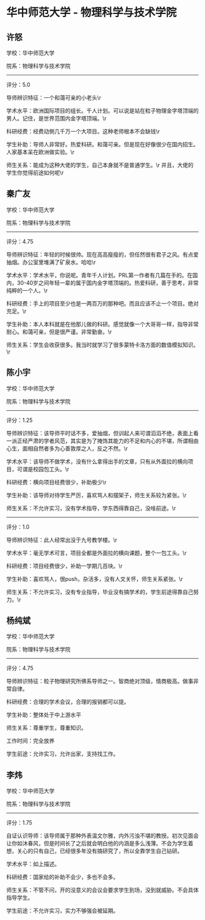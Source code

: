 # 华中师范大学 - 物理科学与技术学院

## 许怒

学校：华中师范大学

院系：物理科学与技术学院

* * *

评分：5.0

导师辨识特征：一个和蔼可亲的小老头\r

学术水平：欧洲国际项目的组长。千人计划。可以说是站在粒子物理金字塔顶端的男人。记住，是世界范围内金字塔顶端。\r

科研经费：经费动側几千万一个大项目。这种老师根本不会缺钱\r

学生补助：导师人非常好。热爱科研。和蔼可亲。但是现在好像很少在国内招生。人家基本呆在欧洲做实验。\r

师生关系：能成为这种大佬的学生，自己本身就不是普通学生。\r
并且，大佬的学生你觉得前途如何呢\r

## 秦广友

学校：华中师范大学

院系：物理科学与技术学院

* * *

评分：4.75

导师辨识特征：年轻的时候很帅。现在高高瘦瘦的，但任然很有君子之风。有点爱抽烟。办公室里堆满了矿泉水。哈哈\r

学术水平：学术水平，你说呢。青年千人计划。PRL第一作者有几篇在手的。在国内，30-40岁之间年轻一辈的属于国内金字塔顶端的。热爱科研，善于思考，非常纯粹的一个人。\r

科研经费：手上的项目至少也是一两百万的那种吧。而且应该不止一个项目。绝对充足。\r

学生补助：本人本科就是在他那儿做的科研。感觉就像一个大哥哥一样，指导非常耐心。和蔼可亲，但是很严谨。非常勤奋。\r

师生关系：学生会收获很多。我当时就学习了很多蒙特卡洛方面的数值模拟知识。\r

## 陈小宇

学校：华中师范大学

院系：物理科学与技术学院

* * *

评分：1.25

导师辨识特征：该导师平时话不多，爱抽烟，但训起人来可谓滔滔不绝，表面上看一派正经严肃的学者风范，其实是为了掩饰其能力的不足和内心的不堪，所谓相由心生，面相自然者多为心善敦厚之人，反之不然。\r

学术水平：该导师不做学术，没有什么拿得出手的文章，只有从外面拉的横向项目，可谓是校园包工头。\r

科研经费：横向项目经费很少，补助极少\r

学生补助：该导师对待学生严厉，喜欢骂人和摆架子，师生关系较为紧张。\r

师生关系：不允许实习，没有学术指导，学东西得靠自己，没啥前途。\r

* * *

评分：1.0

导师辨识特征：此人经常出没于九号教学楼。\r

学术水平：毫无学术可言，项目全都是外面拉的横向课题，整个一包工头。\r

科研经费：项目经费很少，补助一学期几百块。\r

学生补助：喜欢骂人，很push，杂活多，没有人文关怀，师生关系紧张。\r

师生关系：不允许实习，没有专业指导，毕业没有搞学术的，学生前途得靠自己努力。\r

## 杨纯斌

学校：华中师范大学

院系：物理科学与技术学院

* * *

评分：4.75

导师辨识特征：粒子物理研究所佛系导师之一。智商绝对顶级，情商极高。做事非常自律。

科研经费：合理的学术会议，合理的报销都可以提。

学生补助：整体处于中上游水平

师生关系：尊重学生，尊重知识。

工作时间：完全放养

学生前途：允许实习，允许出家，支持找工作。

## 李炜

学校：华中师范大学

院系：物理科学与技术学院

* * *

评分：1.75

自证认识导师：该导师属于那种外表温文尔雅，内外污浊不堪的教授。初次见面会让你如沐春风，但是时间长了之后就会明白他的内涵是多么浅薄。不会为学生着想，关心的只有自己，已经很多年没有搞研究了，所以全靠学生自己钻研。

学术水平：如上描述。

科研经费：国家给的补助不会少，多也不会多。

师生关系：不管不问，开的没意义的会议会要求学生到场，没到就威胁。不会具体指导学生。

学生前途：不允许实习，实力不够强会被延期。